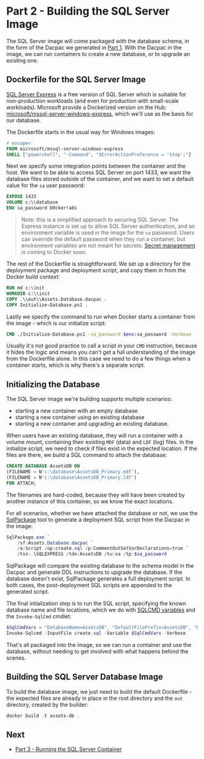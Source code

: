 # Part 2 - Building the SQL Server Image

The SQL Server image will come packaged with the database schema, in the form of the Dacpac we generated in [Part 1](part-1.md). With the Dacpac in the image, we can run containers to create a new database, or to upgrade an existing one.

## Dockerfile for the SQL Server Image

[SQL Server Express](https://www.microsoft.com/en-us/sql-server/sql-server-editions-express) is a free version of SQL Server which is suitable for non-production workloads (and even for production with small-scale workloads). Microsoft  provide a Dockerized version on the Hub: [microsoft/mssql-server-windows-express](https://hub.docker.com/r/microsoft/mssql-server-windows-express/), which we'll use as the basis for our database.

The Dockerfile starts in the usual way for Windows images:

```Dockerfile
# escape=`
FROM microsoft/mssql-server-windows-express
SHELL ["powershell", "-Command", "$ErrorActionPreference = 'Stop';"]
```
Next we specify some integration points between the container and the host. We want to be able to access SQL Server on port 1433, we want the database files stored outside of the container, and we want to set a default value for the `sa` user password:

```Dockerfile
EXPOSE 1433
VOLUME c:\\database
ENV sa_password D0cker!a8s
```

> Note: this is a simplified approach to securing SQL Server. The Express instance is set up to allow SQL Server authentication, and an environment variable is used in the image for the `sa` password. Users can override the default password when they run a container, but environment variables are not meant for secrets. [Secret management](https://github.com/moby/moby/pull/27794) is coming to Docker soon.

The rest of the Dockerfile is straightforward. We set up a directory for the deployment package and deployment script, and copy them in from the Docker build context:

```Dockerfile
RUN md c:\init
WORKDIR c:\\init
COPY .\\out\\Assets.Database.dacpac .
COPY Initialize-Database.ps1 .
```

Lastly we specify the command to run when Docker starts a container from the image - which is our initialize script:

```Dockerfile
CMD ./Initialize-Database.ps1 -sa_password $env:sa_password -Verbose
```

Usually it's not good practice to call a script in your `CMD` instruction, because it hides the logic and means you can't get a full understanding of the image from the Dockerfile alone. In this case we need to do a few things when a container starts, which is why there's a separate script.

## Initializing the Database

The SQL Server image we're building supports multiple scenarios:

- starting a new container with an empty database
- starting a new container using an existing database
- starting a new container and upgrading an existing database.

When users have an existing database, they will run a container with a volume mount, containing their existing `MDF` (data) and `LDF` (log) files. In the initialize script, we need to check if files exist in the expected location. If the files are there, we build a SQL command to attach the database:

```SQL
CREATE DATABASE AssetsDB ON 
(FILENAME = N'c:\database\AssetsDB_Primary.mdf'), 
(FILENAME = N'c:\database\AssetsDB_Primary.ldf')
FOR ATTACH;
```

The filenames are hard-coded, because they will have been created by another instance of this container, so we know the exact locations. 

For all scenarios, whether we have attached the database or not, we use the [SqlPackage](https://msdn.microsoft.com/en-us/library/hh550080(v=vs.103).aspx) tool to generate a deployment SQL script from the Dacpac in the image:

```PowerShell
SqlPackage.exe `
    /sf:Assets.Database.dacpac `
    /a:Script /op:create.sql /p:CommentOutSetVarDeclarations=true `
    /tsn:.\SQLEXPRESS /tdn:AssetsDB /tu:sa /tp:$sa_password 
```

SqlPackage will compare the existing database to the schema model in the Dacpac and generate DDL instructions to upgrade the database. If the database doesn't exist, SqlPackage generates a full deployment script. In both cases, the post-deployment SQL scripts are appended to the generated script.

The final intialization step is to run the SQL script, specifying the known database name and file locations, which we do with [SQLCMD variables](https://msdn.microsoft.com/en-us/library/ms188714.aspx) and the `Invoke-SqlCmd` cmdlet:

```PowerShell
$SqlCmdVars = "DatabaseName=AssetsDB", "DefaultFilePrefix=AssetsDB", "DefaultDataPath=c:\database\", "DefaultLogPath=c:\database\"  
Invoke-Sqlcmd -InputFile create.sql -Variable $SqlCmdVars -Verbose
```

That's all packaged into the image, so we can run a container and use the database, without needing to get involved with what happens behind the scenes.

## Building the SQL Server Database Image

To build the database image, we just need to build the default Dockerfile - the expected files are already in place in the root directory and the `out` directory, created by the builder:

```PowerShell
docker build -t assets-db .
``` 

## Next

- [Part 3 - Running the SQL Server Container](part-3.md)
